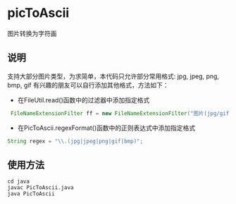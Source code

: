 # picToAscii
图片转换为字符画

## 说明
支持大部分图片类型，为求简单，本代码只允许部分常用格式: jpg, jpeg, png, bmp, gif
有兴趣的朋友可以自行添加其他格式，方法如下：
- 在FileUtil.read()函数中的过滤器中添加指定格式

```java
 FileNameExtensionFilter ff = new FileNameExtensionFilter("图片(jpg/gif/png)", "bmp","jpg","png", "jpeg", "gif");
```

- 在PicToAscii.regexFormat()函数中的正则表达式中添加指定格式
```java
String regex = "\\.(jpg|jpeg|png|gif|bmp)";
```

## 使用方法

```
cd java
javac PicToAscii.java
java PicToAscii
```
